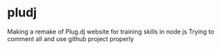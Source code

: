 # pludj
Making a remake of Plug.dj website for training skills in node js 
Trying to comment all and use github project properly
